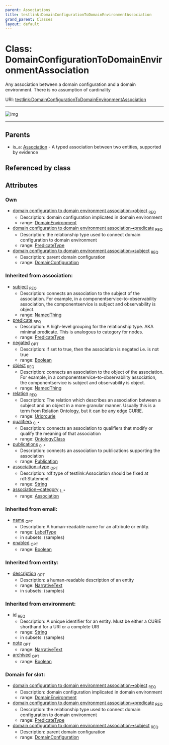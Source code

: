 ```yaml
---
parent: Associations
title: testlink:DomainConfigurationToDomainEnvironmentAssociation
grand_parent: Classes
layout: default
---
```


# Class: DomainConfigurationToDomainEnvironmentAssociation


Any association between a domain configuration and a domain environment. There is no assumption of cardinality

URI: [testlink:DomainConfigurationToDomainEnvironmentAssociation](https://w3id.org/testlink/vocab/DomainConfigurationToDomainEnvironmentAssociation)


---

![img](http://yuml.me/diagram/nofunky;dir:TB/class/[Publication],[OntologyClass],[DomainEnvironment],[DomainEnvironment]%3Cobject%201..1-%20[DomainConfigurationToDomainEnvironmentAssociation%7Cpredicate:predicate_type;negated(i):boolean%20%3F;relation(i):uriorcurie;type(i):string%20%3F;id(i):string;name(i):label_type%20%3F;enabled(i):boolean%20%3F;archived(i):boolean%20%3F;description(i):narrative_text%20%3F;note(i):narrative_text%20%3F],[DomainConfiguration]%3Csubject%201..1-%20[DomainConfigurationToDomainEnvironmentAssociation],[Association]%5E-[DomainConfigurationToDomainEnvironmentAssociation],[DomainConfiguration],[Association])

---


## Parents

 *  is_a: [Association](Association.md) - A typed association between two entities, supported by evidence

## Referenced by class


## Attributes


### Own

 * [domain configuration to domain environment association➞object](domain_configuration_to_domain_environment_association_object.md)  <sub>REQ</sub>
    * Description: domain configuration implicated in domain environment
    * range: [DomainEnvironment](DomainEnvironment.md)
 * [domain configuration to domain environment association➞predicate](domain_configuration_to_domain_environment_association_predicate.md)  <sub>REQ</sub>
    * Description: the relationship type used to connect domain configuration to domain environment
    * range: [PredicateType](types/PredicateType.md)
 * [domain configuration to domain environment association➞subject](domain_configuration_to_domain_environment_association_subject.md)  <sub>REQ</sub>
    * Description: parent domain configuration
    * range: [DomainConfiguration](DomainConfiguration.md)

### Inherited from association:

 * [subject](subject.md)  <sub>REQ</sub>
    * Description: connects an association to the subject of the association. For example, in a componentservice-to-observability association, the componentservice is subject and observability is object.
    * range: [NamedThing](NamedThing.md)
 * [predicate](predicate.md)  <sub>REQ</sub>
    * Description: A high-level grouping for the relationship type. AKA minimal predicate. This is analogous to category for nodes.
    * range: [PredicateType](types/PredicateType.md)
 * [negated](negated.md)  <sub>OPT</sub>
    * Description: if set to true, then the association is negated i.e. is not true
    * range: [Boolean](types/Boolean.md)
 * [object](object.md)  <sub>REQ</sub>
    * Description: connects an association to the object of the association. For example, in a componentservice-to-observability association, the componentservice is subject and observability is object.
    * range: [NamedThing](NamedThing.md)
 * [relation](relation.md)  <sub>REQ</sub>
    * Description: The relation which describes an association between a subject and an object in a more granular manner. Usually this is a term from Relation Ontology, but it can be any edge CURIE.
    * range: [Uriorcurie](types/Uriorcurie.md)
 * [qualifiers](qualifiers.md)  <sub>0..*</sub>
    * Description: connects an association to qualifiers that modify or qualify the meaning of that association
    * range: [OntologyClass](OntologyClass.md)
 * [publications](publications.md)  <sub>0..*</sub>
    * Description: connects an association to publications supporting the association
    * range: [Publication](Publication.md)
 * [association➞type](association_type.md)  <sub>OPT</sub>
    * Description: rdf:type of testlink:Association should be fixed at rdf:Statement
    * range: [String](types/String.md)
 * [association➞category](association_category.md)  <sub>1..*</sub>
    * range: [Association](Association.md)

### Inherited from email:

 * [name](name.md)  <sub>OPT</sub>
    * Description: A human-readable name for an attribute or entity.
    * range: [LabelType](types/LabelType.md)
    * in subsets: (samples)
 * [enabled](enabled.md)  <sub>OPT</sub>
    * range: [Boolean](types/Boolean.md)

### Inherited from entity:

 * [description](description.md)  <sub>OPT</sub>
    * Description: a human-readable description of an entity
    * range: [NarrativeText](types/NarrativeText.md)
    * in subsets: (samples)

### Inherited from environment:

 * [id](id.md)  <sub>REQ</sub>
    * Description: A unique identifier for an entity. Must be either a CURIE shorthand for a URI or a complete URI
    * range: [String](types/String.md)
    * in subsets: (samples)
 * [note](note.md)  <sub>OPT</sub>
    * range: [NarrativeText](types/NarrativeText.md)
 * [archived](archived.md)  <sub>OPT</sub>
    * range: [Boolean](types/Boolean.md)

### Domain for slot:

 * [domain configuration to domain environment association➞object](domain_configuration_to_domain_environment_association_object.md)  <sub>REQ</sub>
    * Description: domain configuration implicated in domain environment
    * range: [DomainEnvironment](DomainEnvironment.md)
 * [domain configuration to domain environment association➞predicate](domain_configuration_to_domain_environment_association_predicate.md)  <sub>REQ</sub>
    * Description: the relationship type used to connect domain configuration to domain environment
    * range: [PredicateType](types/PredicateType.md)
 * [domain configuration to domain environment association➞subject](domain_configuration_to_domain_environment_association_subject.md)  <sub>REQ</sub>
    * Description: parent domain configuration
    * range: [DomainConfiguration](DomainConfiguration.md)

